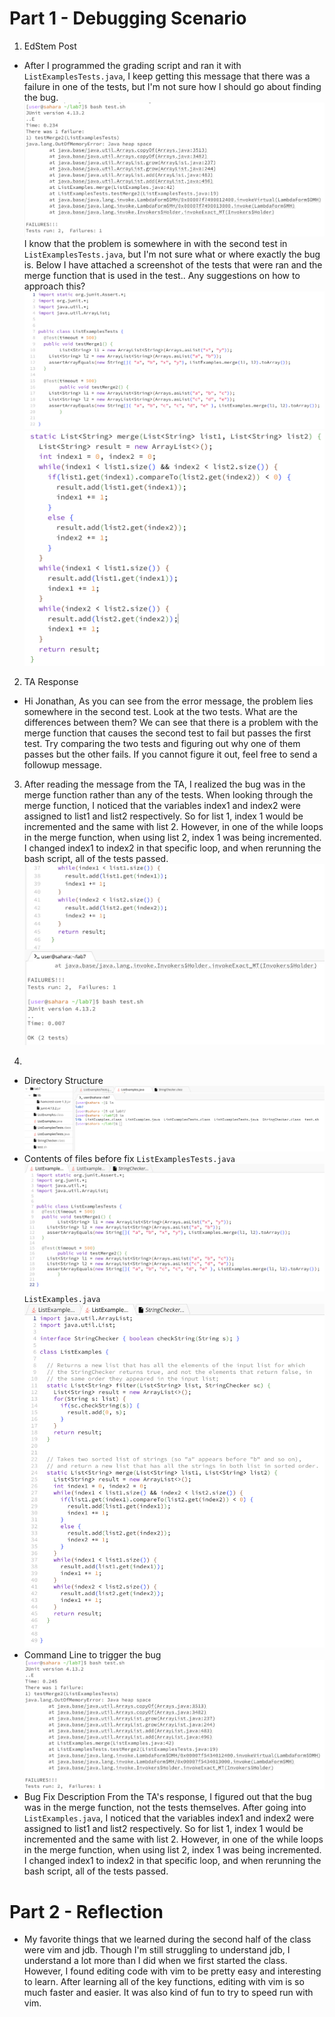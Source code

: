 # Part 1 - Debugging Scenario

1. EdStem Post
* After I programmed the grading script and ran it with `ListExamplesTests.java`, I keep getting this message that there was a failure in one of the tests, but I'm not sure how I should go about finding the bug. 
![Image](LR5_1.png)
I know that the problem is somewhere in with the second test in `ListExamplesTests.java`, but I'm not sure what or where exactly the bug is. Below I have attached a screenshot of the tests that were ran and the merge function that is used in the test.. Any suggestions on how to approach this?
![Image](LR5_2.png)
![Image](LR5_3.png)

2. TA Response
* Hi Jonathan,
As you can see from the error message, the problem lies somewhere in the second test. Look at the two tests. What are the differences between them? We can see that there is a problem with the merge function that causes the second test to fail but passes the first test. Try comparing the two tests and figuring out why one of them passes but the other fails.  If you cannot figure it out, feel free to send a followup message.

3. After reading the message from the TA, I realized the bug was in the merge function rather than any of the tests. When looking through the merge function, I noticed that the variables index1 and index2 were assigned to list1 and list2 respectively. So for list 1, index 1 would be incremented and the same with list 2. However, in one of the while loops in the merge function, when using list 2, index 1 was being incremented. I changed index1 to index2 in that specific loop, and when rerunning the bash script, all of the tests passed. 
![Image](LR5_4.png)

4. 
* Directory Structure
![Image](LR5_5.png)
* Contents of files before fix
`ListExamplesTests.java`
![Image](LR5_8.png)
`ListExamples.java`
![Image](LR5_7.png)
* Command Line to trigger the bug
![Image](LR5_6.png)
* Bug Fix Description
From the TA's response, I figured out that the bug was in the merge function, not the tests themselves. After going into `ListExamples.java`, I noticed that the variables index1 and index2 were assigned to list1 and list2 respectively. So for list 1, index 1 would be incremented and the same with list 2. However, in one of the while loops in the merge function, when using list 2, index 1 was being incremented. I changed index1 to index2 in that specific loop, and when rerunning the bash script, all of the tests passed. 

# Part 2 - Reflection

* My favorite things that we learned during the second half of the class were vim and jdb. Though I'm still struggling to understand jdb, I understand a lot more than I did when we first started the class. However, I found editing code with vim to be pretty easy and interesting to learn. After learning all of the key functions, editing with vim is so much faster and easier. It was also kind of fun to try to speed run with vim. 
